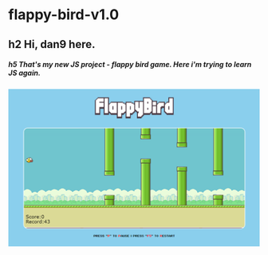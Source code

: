 # flappy-bird-v1.0
h2 Hi, dan9 here.
-----------------------------------
##### h5 That's my new JS project - flappy bird game. Here i'm trying to learn JS again.

![Иллюстрация к проекту](https://github.com/chackydude/flappy-bird/raw/master/example.png)

